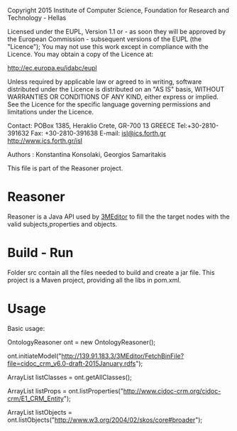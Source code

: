 Copyright 2015 Institute of Computer Science,
Foundation for Research and Technology - Hellas

Licensed under the EUPL, Version 1.1 or - as soon they will be approved
by the European Commission - subsequent versions of the EUPL (the "Licence");
You may not use this work except in compliance with the Licence.
You may obtain a copy of the Licence at:

http://ec.europa.eu/idabc/eupl

Unless required by applicable law or agreed to in writing, software distributed
under the Licence is distributed on an "AS IS" basis,
WITHOUT WARRANTIES OR CONDITIONS OF ANY KIND, either express or implied.
See the Licence for the specific language governing permissions and limitations
under the Licence.

Contact:  POBox 1385, Heraklio Crete, GR-700 13 GREECE
Tel:+30-2810-391632
Fax: +30-2810-391638
E-mail: isl@ics.forth.gr
http://www.ics.forth.gr/isl

Authors : Konstantina Konsolaki, Georgios Samaritakis

This file is part of the Reasoner project.

 

Reasoner
====

Reasoner is a Java API used by [3MEditor](https://github.com/isl/3MEditor) to fill the the target nodes with the valid subjects,properties and objects.


Build - Run
====
Folder src contain all the files needed to build and create a jar file. This project is a Maven project, providing all the libs in pom.xml.

Usage
====

Basic usage:

 OntologyReasoner ont = new OntologyReasoner();
 
 ont.initiateModel("http://139.91.183.3/3MEditor/FetchBinFile?file=cidoc_crm_v6.0-draft-2015January.rdfs");
 
  ArrayList<String> listClasses = ont.getAllClasses();
 
  ArrayList<String> listProps = ont.listProperties("http://www.cidoc-crm.org/cidoc-crm/E1_CRM_Entity");
  
  ArrayList<String> listObjects = ont.listObjects("http://www.w3.org/2004/02/skos/core#broader");
